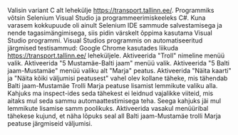 Valisin variant C alt lehekülje https://transport.tallinn.ee/. Programmiks võtsin Selenium Visual Studio ja programmeerimiskeeleks C#. Kuna varasem kokkupuude oli ainult Selenium IDE sammude salvestamisega ja nende tagasimängimisega, siis pidin värskelt õppima kasutama Visual Studio programmi. 
Visual Studios programmis on automatiseeritud järgmised testisammud:
Google Chrome kasutades liikuda https://transport.tallinn.ee/ leheküljele.
Aktiveerida "Troll" nimeline menüü valik.
Aktiveerida "5 Mustamäe-Balti jaam" menüü valik.
Aktiveerida "5 Balti jaam-Mustamäe" menüü valiku alt "Marja" peatus.
Aktiveerida "Näita kaarti" ja "Näita kõiki väljumisi peatusest" vahel olev kollane täheke, mis tähendab Balti jaam-Mustamäe Trolli Marja peatuse lisamist lemmikute valiku alla. Kahjuks ma inspect-ides seda tähekest ei leidnud vajalikke viiteid, mis aitaks mul seda sammu automaattestimisega teha. Seega kahjuks jäi mul lemmikute lisamise samm poolikuks.
Aktiveerida vasakul menüüribal tähekese kujund, et näha lõpuks seal all Balti jaam-Mustamäe trolli Marja peatuse järgmiseid väljumisi.

